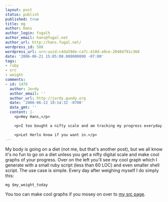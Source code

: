 ```yaml
---
layout: post
status: publish
published: true
title: mg
author: Hans
author_login: fugalh
author_email: hans@fugal.net
author_url: http://hans.fugal.net/
wordpress_id: 588
wordpress_url: urn:uuid:c4da59de-ca7c-410d-a9ce-20484791c368
date: '2006-06-21 15:05:00.000000000 -07:00'
tags:
- ruby
- src
- weight
comments:
- id: 1476
  author: Jordy
  author_email: ''
  author_url: http://jordy.gundy.org
  date: '2006-06-22 10:14:32 -0700'
  date_gmt: ''
  content: |-
    <p>Hey Hans,</p>

    <p>I too bought a nifty scale and am tracking my progress everyday.  You should join us on LardWars.com, a cool little site that subjects you to public humiliation if you don't meet your goals.  I'm on fun.lardwars.com, and (as you can see) I need a little competiotion to keep me motivated  --being at risk of premature death is not enough.</p>

    <p>Let Herlo know if you want in.</p>
---
```

<p>My body is going on a diet (not me, but that's another post), but we all know
it's no fun to go on a diet unless you get a nifty digital scale and make cool
graphs of your progress. Over on the left you'll see my cool graph which I
generate with a small ruby script (less than 60 LOC) and even smaller shell
script. The use case is simple. Every day after weighing myself I do simply
this:</p>

<pre><code>mg $my_weight_today
</code></pre>

<p>You too can make cool graphs if you mosey on over to <a href="http://hans.fugal.net/src">my src page</a>.</p>
